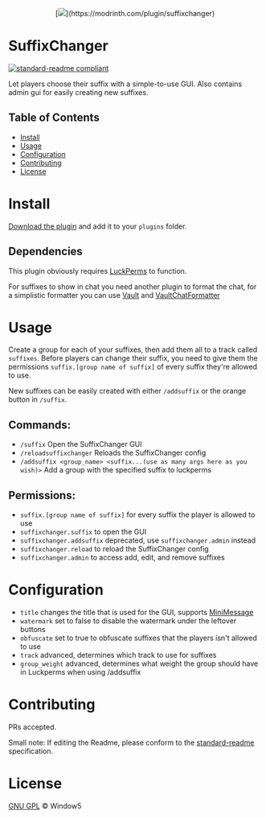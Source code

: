 <p align="center">
  [<img src="https://cdn.modrinth.com/data/C3bNc2TF/images/5de7fd5b43387b9ddb2e1b2cd0655e9e5e795a7b.png" />](https://modrinth.com/plugin/suffixchanger)
</p>

# SuffixChanger
[![standard-readme compliant](https://img.shields.io/badge/readme%20style-standard-brightgreen.svg?style=flat-square)](https://github.com/RichardLitt/standard-readme)

Let players choose their suffix with a simple-to-use GUI. Also contains admin gui for easily creating new suffixes.

## Table of Contents

- [Install](#install)
- [Usage](#usage)
- [Configuration](#configuration)
- [Contributing](#contributing)
- [License](#license)

# Install

[Download the plugin](https://github.com/Window5000/SuffixChanger/releases/latest) and add it to your ``plugins`` folder.

## Dependencies

This plugin obviously requires [LuckPerms](https://luckperms.net/download) to function.

For suffixes to show in chat you need another plugin to format the chat, for a simplistic formatter you can use [Vault](https://www.spigotmc.org/resources/vault.34315) and [VaultChatFormatter](https://www.spigotmc.org/resources/vaultchatformatter.49016)

# Usage

Create a group for each of your suffixes, then add them all to a track called ``suffixes``. Before players can change their suffix, you need to give them the permissions ``suffix.[group name of suffix]`` of every suffix they're allowed to use.

New suffixes can be easily created with either ``/addsuffix`` or the orange button in ``/suffix``.

## Commands:
- ``/suffix`` Open the SuffixChanger GUI
- ``/reloadsuffixchanger`` Reloads the SuffixChanger config
- ``/addsuffix <group_name> <suffix...(use as many args here as you wish)>`` Add a group with the specified suffix to luckperms

## Permissions:
  - ``suffix.[group name of suffix]`` for every suffix the player is allowed to use
  - ``suffixchanger.suffix`` to open the GUI
  - ``suffixchanger.addsuffix`` deprecated, use ``suffixchanger.admin`` instead
  - ``suffixchanger.reload`` to reload the SuffixChanger config
  - ``suffixchanger.admin`` to access add, edit, and remove suffixes

# Configuration
  - ``title`` changes the title that is used for the GUI, supports [MiniMessage](https://docs.advntr.dev/minimessage/format.html)
  - ``watermark`` set to false to disable the watermark under the leftover buttons
  - ``obfuscate`` set to true to obfuscate suffixes that the players isn't allowed to use
  - ``track`` advanced, determines which track to use for suffixes
  - ``group_weight`` advanced, determines what weight the group should have in Luckperms when using /addsuffix

# Contributing

PRs accepted.

Small note: If editing the Readme, please conform to the [standard-readme](https://github.com/RichardLitt/standard-readme) specification.

# License

[GNU GPL](LICENSE) © Window5
